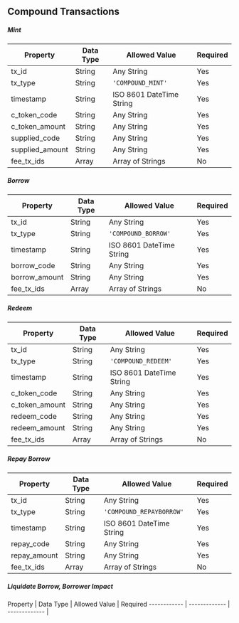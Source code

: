 ## Compound Transactions


##### Mint

Property | Data Type | Allowed Value | Required
------------ | ------------- | ------------- | -------------
tx_id | String | Any String | Yes
tx_type | String | `'COMPOUND_MINT'` | Yes
timestamp | String | ISO 8601 DateTime String | Yes
c_token_code | String | Any String | Yes
c_token_amount | String | Any String | Yes
supplied_code | String | Any String | Yes
supplied_amount | String | Any String | Yes
fee_tx_ids | Array | Array of Strings | No

##### Borrow

Property | Data Type | Allowed Value | Required
------------ | ------------- | ------------- | -------------
tx_id | String | Any String | Yes
tx_type | String | `'COMPOUND_BORROW'` | Yes
timestamp | String | ISO 8601 DateTime String | Yes
borrow_code | String | Any String | Yes
borrow_amount | String | Any String | Yes
fee_tx_ids | Array | Array of Strings | No

##### Redeem

Property | Data Type | Allowed Value | Required
------------ | ------------- | ------------- | -------------
tx_id | String | Any String | Yes
tx_type | String | `'COMPOUND_REDEEM'` | Yes
timestamp | String | ISO 8601 DateTime String | Yes
c_token_code | String | Any String | Yes
c_token_amount | String | Any String | Yes
redeem_code | String | Any String | Yes
redeem_amount | String | Any String | Yes
fee_tx_ids | Array | Array of Strings | No

##### Repay Borrow

Property | Data Type | Allowed Value | Required
------------ | ------------- | ------------- | -------------
tx_id | String | Any String | Yes
tx_type | String | `'COMPOUND_REPAYBORROW'` | Yes
timestamp | String | ISO 8601 DateTime String | Yes
repay_code | String | Any String | Yes
repay_amount | String | Any String | Yes
fee_tx_ids | Array | Array of Strings | No

##### Liquidate Borrow, Borrower Impact

Property | Data Type | Allowed Value | Required
------------ | ------------- | ------------- | 